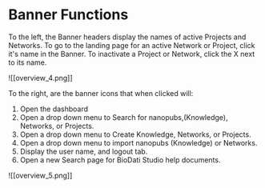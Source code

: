 # Banner Functions

To the left, the Banner headers display the names of active Projects and Networks. To go to the landing page for an active Network or Project, click it's name in the Banner. To inactivate a Project or Network, click the X next to its name.

![[overview_4.png]]

   To the right, are the banner icons that when clicked will:
1) Open the dashboard
2) Open a drop down menu to Search for nanopubs,(Knowledge), Networks, or Projects.
3) Open a drop down menu to Create Knowledge, Networks, or Projects.
4) Open a drop down menu to import nanopubs (Knowledge) or Networks.
5) Display the user name, and logout tab.
6) Open a new Search page for BioDati Studio help documents.

![[overview_5.png]]

